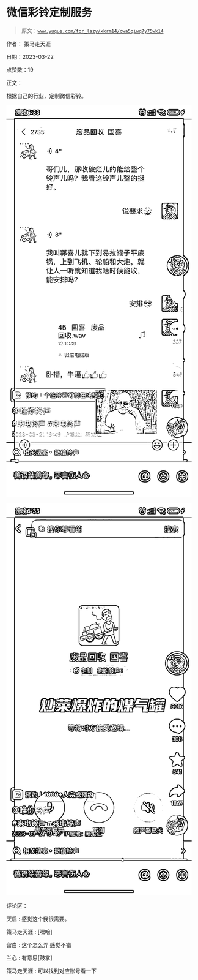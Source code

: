 # 微信彩铃定制服务

> 原文：[`www.yuque.com/for_lazy/xkrm14/cwa5qiwq7y75wk14`](https://www.yuque.com/for_lazy/xkrm14/cwa5qiwq7y75wk14)

作者： 策马走天涯

日期：2023-03-22

点赞数：19

正文：

根据自己的行业，定制微信彩铃。

![](img/82fd12b1618c6baf429835e09e48cf4f.png)  

![](img/58854e2dd4a055de17bfd02e30db26bb.png)  

评论区：

天启 : 感觉这个我很需要。

策马走天涯 : [嘿哈]

留白 : 这个怎么弄 感觉不错

兰心 : 有意思[鼓掌]

策马走天涯 : 可以找到对应账号看一下



